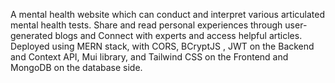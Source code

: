 A mental health website which can conduct and interpret various articulated mental health tests.
Share and read personal experiences through user-generated blogs and Connect with experts and access helpful articles.
Deployed using MERN stack, with CORS, BCryptJS , JWT on the Backend and Context API, Mui library, and Tailwind
CSS on the Frontend and MongoDB on the database side.
